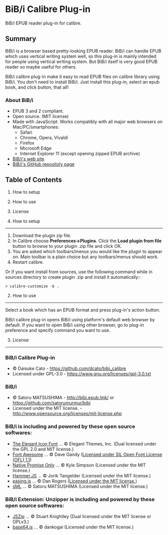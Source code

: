 BiB/i Calibre Plug-in
================================================================================================================================

BiB/i EPUB reader plug-in for calibre.


Summary
--------------------------------------------------------------------------------------------------------------------------------

BiB/i is a browser based pretty-looking EPUB reader.
BiB/i can handle EPUB which uses vertical writing system well, so this plug-in
is mainly intended for people using vertical writing system.
But BiB/i itself is very good EPUB reader so maybe useful for others.

BiB/i calibre plug-in make it easy to read EPUB files on calibre library
using BiB/i. You don't need to install BiB/i. Just install this plug-in,
select an epub book, and click button, that all!


### About BiB/i

* EPUB 3 and 2 compliant.
* Open source. (MIT license)
* Made with JavaScript. Works compatibly with all major web browsers on Mac/PC/smartphones:
    - Safari
    - Chrome, Opera, Vivaldi
    - Firefox
    - Microsoft Edge
    - Internet Explorer 11 (except opening zipped EPUB archive)
* [BiB/i's web site](http://bibi.epub.link/)
* [BiB/i's GitHub repositoly page](https://github.com/satorumurmur/bibi)



Table of Contents
--------------------------------------------------------------------------------------------------------------------------------

1. How to setup
2. How to use
3. License




1. How to setup
--------------------------------------------------------------------------------------------------------------------------------

1. Download the plugin zip file.
2. In Calibre choose **Preferences->Plugins**. Click the **Load plugin from file** button to browse to your plugin .zip file and click OK.
3. You are asked which toolbars/menus you would like the plugin to appear on.
Main toolbar is a plain choice but any toolbars/menus should work.
4. Restart calibre.


Or if you want install from sources, use the following command while in sources directory to create plugin .zip and install it automatically::

    > calibre-customize -b .


2. How to use
--------------------------------------------------------------------------------------------------------------------------------

Select a book which has an EPUB format and press plug-in's action button.

BiB/i calibre plug-in opens BiB/i using platform's default web browser by default.
If you want to open BiB/i using other browser, go to plug-in preference and
specify command you want to use.



3. License
--------------------------------------------------------------------------------------------------------------------------------

### BiB/i Calibre Plug-in

* &copy; Daisuke Cato - https://github.com/dcato/bibi_calibre
* Licensed under GPL-3.0 - https://www.gnu.org/licenses/gpl-3.0.txt


### BiB/i

* &copy; Satoru MATSUSHIMA - http://bibi.epub.link/ or https://github.com/satorumurmur/bibi
* Licensed under the MIT license. - http://www.opensource.org/licenses/mit-license.php


### BiB/i is including and powered by these open source softwares:

* [The Elegant Icon Font](http://www.elegantthemes.com/blog/resources/elegant-icon-font) ... &copy; Elegant Themes, Inc. (Dual licensed under the GPL 2.0 and MIT license.)
* [Font Awesome](http://fontawesome.io) ... &copy; Dave Gandy ([Licensed under SIL Open Font License (OFL) 1.1](http://scripts.sil.org/OFL))
* [Native Promise Only](https://github.com/getify/native-promise-only) ... &copy; Kyle Simpson (Licensed under the MIT license.)
* [Hammer.JS](http://hammerjs.github.io/) ... &copy; Jorik Tangelder (Licensed under the MIT license.)
* [easing.js](https://github.com/danro/easing-js) ... &copy; Dan Rogers ([Licensed under the MIT license.](http://danro.mit-license.org/))
* [sML](https://github.com/satorumurmur/sML) ... &copy; Satoru MATSUSHIMA (Licensed under the MIT license.)


### BiB/i Extension: Unzipper is including and powered by these open source softwares:

* [JSZip](http://stuartk.com/jszip) ... &copy; Stuart Knightley (Dual licensed under the MIT license or GPLv3.)
* [base64.js](https://github.com/dankogai/js-base64) ... &copy; dankogai (Licensed under the MIT license.)
